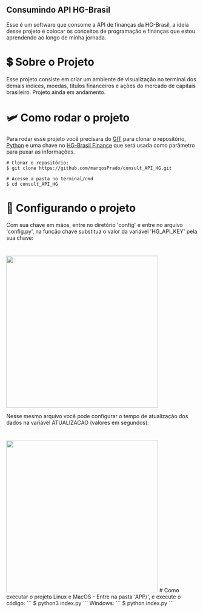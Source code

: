 ## Consumindo API HG-Brasil
Esse é um software que consome a API de finanças da HG-Brasil, a ideia desse projeto é colocar os conceitos de programação e finanças que estou aprendendo ao longo de minha jornada.
# :heavy_dollar_sign: Sobre o Projeto
Esse projeto consiste em criar um ambiente de visualização no terminal dos demais indices, moedas, titulos financeiros e ações do mercado de capitais brasileiro. Projeto ainda em andamento.
# :small_airplane: Como rodar o projeto
Para rodar esse projeto você precisara do <a href="https://git-scm.com/downloads">GIT</a> para clonar o repositório, <a href="https://www.python.org/">Python</a> e uma chave no <a href="https://hgbrasil.com/status/finance">HG-Brasil Finance</a> que será usada como parâmetro para puxar as informações.
```
# Clonar o repositório:
$ git clone https://github.com/marqosPrado/consult_API_HG.git

# Acesse a pasta no terminal/cmd
$ cd consult_API_HG
```
# :key: Configurando o projeto
Com sua chave em mãos, entre no diretório 'config' e entre no arquivo 'config.py', na função chave substitua o valor da variável 'HG_API_KEY' pela sua chave:
# 
<img height=400 weight=400 src="https://github.com/marqosPrado/assets/blob/main/consult_api/foto1.png?raw=true">
    
Nesse mesmo arquivo você pode configurar o tempo de atualização dos dados na variável ATUALIZACAO (valores em segundos):
# 
<img height=400 weight=400 src="https://github.com/marqosPrado/assets/blob/main/consult_api/foto2.png">
# Como executar o projeto
Linux e MacOS - Entre na pasta 'APP/', e execute o código:
```
$ python3 index.py
```
Windows:
```
$ python index.py
```
